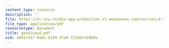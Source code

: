 ```yaml
---
content_type: resource
description: ''
file: https://ol-ocw-studio-app-production.s3.amazonaws.com/courses/4-491-form-finding-and-structural-optimization-gaudi-workshop-fall-2004/a055c5470a9161504fddf2194c418b9a_gaudisaud.pdf
file_type: application/pdf
resourcetype: Document
title: gaudisaud.pdf
uid: a055c547-0a91-6150-4fdd-f2194c418b9a
---
```

